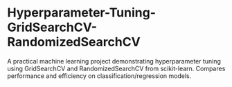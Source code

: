 # Hyperparameter-Tuning-GridSearchCV-RandomizedSearchCV
A practical machine learning project demonstrating hyperparameter tuning using GridSearchCV and RandomizedSearchCV from scikit-learn. Compares performance and efficiency on classification/regression models.
